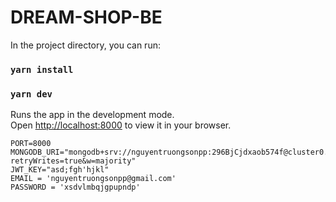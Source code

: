 # DREAM-SHOP-BE

In the project directory, you can run:
### `yarn install`
### `yarn dev`
Runs the app in the development mode.\
Open [http://localhost:8000](http://localhost:8000) to view it in your browser.

```
PORT=8000
MONGODB_URI="mongodb+srv://nguyentruongsonpp:296BjCjdxaob574f@cluster0.g1foun7.mongodb.net/?retryWrites=true&w=majority"
JWT_KEY="asd;fgh'hjkl"
EMAIL = 'nguyentruongsonpp@gmail.com'
PASSWORD = 'xsdvlmbqjgpupndp'
```